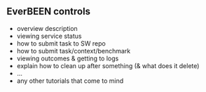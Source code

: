 ## EverBEEN controls
* overview description
* viewing service status
* how to submit task to SW repo
* how to submit task/context/benchmark
* viewing outcomes & getting to logs
* explain how to clean up after something (& what does it delete)
* ...
* any other tutorials that come to mind
